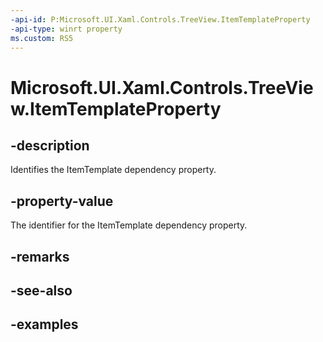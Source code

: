 ```yaml
---
-api-id: P:Microsoft.UI.Xaml.Controls.TreeView.ItemTemplateProperty
-api-type: winrt property
ms.custom: RS5
---
```

<!-- Property syntax.
public DependencyProperty ItemTemplateProperty { get; }
-->

# Microsoft.UI.Xaml.Controls.TreeView.ItemTemplateProperty


## -description

Identifies the ItemTemplate dependency property.


## -property-value

The identifier for the ItemTemplate dependency property.


## -remarks


## -see-also


## -examples


